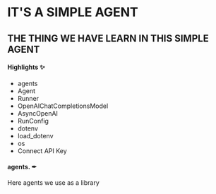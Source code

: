 # IT'S A SIMPLE AGENT

## THE THING WE HAVE LEARN IN THIS SIMPLE AGENT

#### Highlights ✨

- agents
- Agent
- Runner
- OpenAIChatCompletionsModel
- AsyncOpenAI
- RunConfig
- dotenv
- load_dotenv
- os
- Connect API Key

#### agents. ✒
<p>Here agents we use as a library</p>
